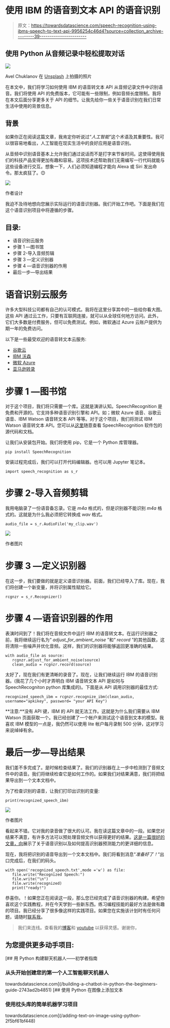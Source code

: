 # 使用 IBM 的语音到文本 API 的语音识别

> 原文：<https://towardsdatascience.com/speech-recognition-using-ibms-speech-to-text-api-9956254c46d4?source=collection_archive---------39----------------------->

## 使用 Python 从音频记录中轻松提取对话

![](img/72b24315a8453d19b9238161a1e71fb9.png)

Avel Chuklanov 在 [Unsplash](https://unsplash.com/s/photos/video-editing?utm_source=unsplash&utm_medium=referral&utm_content=creditCopyText) 上拍摄的照片

在本文中，我们将学习如何使用 IBM 的语音转文本 API 从音频记录文件中识别语音。我们将使用 API 的免费版本，它可能有一些限制，例如音频长度限制。我将在本文后面分享更多关于 API 的细节。让我先给你一些关于语音识别在我们日常生活中使用的背景信息。

## 背景

如果你正在阅读这篇文章，我肯定你听说过“*人工智能*”这个术语及其重要性。我可以很容易地看出，人工智能在现实生活中的良好应用是语音识别。

从音频中识别语音基本上允许我们通过说话而不是打字来节省时间。这使得使用我们的科技产品变得更加有趣和容易。这项技术还帮助我们无需编写一行代码就能与这些设备进行交互。想象一下，人们必须知道编程才能向 Alexa 或 Siri 发出命令。那太疯狂了。😊

![](img/5002e0743a56fa473aaf3e7f5245357b.png)

作者设计

我迫不及待地想向您展示实际运行的语音识别器。我们开始工作吧。下面是我们在这个语音识别项目中将遵循的步骤。

## 目录:

*   语音识别云服务
*   步骤 1 —图书馆
*   步骤 2-导入音频剪辑
*   步骤 3 —定义识别器
*   步骤 4 —语音识别器的作用
*   最后一步—导出结果

# 语音识别云服务

许多大型科技公司都有自己的认可模式。我将在这里分享其中的一些给你看大图。这些 API 通过云工作，只要有互联网连接，就可以从全球任何地方访问。此外，它们大多数是付费服务，但可以免费测试。例如，微软通过 Azure 云账户提供为期一年的免费访问。

以下是一些最受欢迎的语音转文本云服务:

*   [谷歌云](https://cloud.google.com/speech-to-text)
*   [IBM 沃森](https://www.ibm.com/cloud/watson-speech-to-text)
*   [微软 Azure](https://azure.microsoft.com/en-us/services/cognitive-services/speech-services/)
*   [亚马逊转录](https://aws.amazon.com/transcribe/)

# 步骤 1 —图书馆

对于这个项目，我们将只需要一个库。这就是演讲认知。SpeechRecognition 是免费和开源的。它支持多种语音识别引擎和 API。如；微软 Azure 语音、谷歌云语音、IBM Watson 语音转文本 API 等等。对于这个项目，我们将测试 IBM Watson 语音转文本 API。您可以从[这里](https://github.com/Uberi/speech_recognition)随意查看 SpeechRecognition 软件包的源代码和文档。

让我们从安装包开始。我们将使用 pip，它是一个 Python 库管理器。

```
pip install SpeechRecognition
```

安装过程完成后，我们可以打开代码编辑器。也可以用 Jupyter 笔记本。

```
import speech_recognition as s_r
```

# 步骤 2-导入音频剪辑

我用电脑录了一份语音备忘录。它是 *m4a* 格式的，但是识别器不能识别 *m4a* 格式的。这就是为什么我必须把它转换成 *wav* 格式。

```
audio_file = s_r.AudioFile('my_clip.wav')
```

![](img/8c9e6edbea7f98a46ed4370c5cd1e0c8.png)

作者图片

# 步骤 3 —定义识别器

在这一步，我们要做的就是定义语音识别器。前面，我们已经导入了库。现在，我们将创建一个新变量，并将识别属性赋给它。

```
rcgnzr = s_r.Recognizer()
```

# 步骤 4 —语音识别器的作用

表演时间到了！我们将在音频文件中运行 IBM 的语音转文本。在运行识别器之前，我将继续运行名为“ *adjust_for_ambient_noise* ”和“ *record* ”的其他函数，这将清除一些噪声并优化音频。这样，我们的识别器将能够返回更准确的结果。

```
with audio_file as source: 
   rcgnzr.adjust_for_ambient_noise(source) 
   clean_audio = rcgnzr.record(source)
```

太好了，现在我们有更清晰的录音了。现在，让我们继续运行 IBM 的语音识别器。(我花了几个小时才弄明白 IBM 语音转文本 API 是如何与 SpeechRecogniton python 库集成的)。下面是从 API 调用识别器的最佳方式:

```
recognized_speech_ibm = rcgnzr.recognize_ibm(clean_audio, username="apkikey", password= "your API Key")
```

**注意:**没有 API 键，IBM 的 API 就无法工作。这就是为什么我们需要从 IBM Watson 页面获取一个。我已经创建了一个帐户来测试这个语音到文本的模型。我喜欢 IBM 模型的一点是，我仍然可以使用 lite 帐户每月录制 500 分钟，这对学习来说绰绰有余。

# 最后一步—导出结果

我们差不多完成了。是时候检查结果了。我们的识别器在上一步中检测到了音频文件中的语音。我们将继续检查它是如何工作的。如果我们对结果满意，我们将把结果导出到一个文本文档中。

为了检查识别的语音，让我们打印出识别的变量:

```
print(recognized_speech_ibm)
```

![](img/e7cf24b7bb658f36416f4029f25b4868.png)

作者图片

看起来不错。它对我的录音做了很大的认可。我在读这篇文章中的一段。如果您对结果不满意，有许多方法可以预处理音频文件以获得更好的结果。[这是一篇很好的文章，向](/speech-recognition-in-python-the-complete-beginners-guide-de1dd7f00726)展示了关于语音识别以及如何提高识别器预测能力的更详细的信息。

现在，我将把识别的语音导出到一个文本文档中。我们将看到消息“*准备好了！*“出口完成后，在我们的码头。

```
with open('recognized_speech.txt',mode ='w') as file:    
   file.write("Recognized Speech:") 
   file.write("\n") 
   file.write(recognized) 
   print("ready!")
```

恭喜你。！如果您正在阅读这一段，那么您已经完成了语音识别器的构建。希望你喜欢这个实践教程，并在今天学到一些新东西。练习编程技能的最好方法是做有趣的项目。我已经分享了很多像这样的实践项目。如果您在实施该计划时有任何问题，请随时[联系我](https://sonsuzdesign.blog)。

> 我们来连线。查看我的[博客](https://medium.com/@lifexplorer)和 [youtube](https://www.youtube.com/behicguven) 以获得灵感。谢谢你，

## 为您提供更多动手项目:

[](/building-a-chatbot-in-python-the-beginners-guide-2743ad2b4851) [## 用 Python 构建聊天机器人——初学者指南

### 从头开始创建您的第一个人工智能聊天机器人

towardsdatascience.com](/building-a-chatbot-in-python-the-beginners-guide-2743ad2b4851) [](/adding-text-on-image-using-python-2f5bf61bf448) [## 使用 Python 在图像上添加文本

### 使用枕头库的简单机器学习项目

towardsdatascience.com](/adding-text-on-image-using-python-2f5bf61bf448)